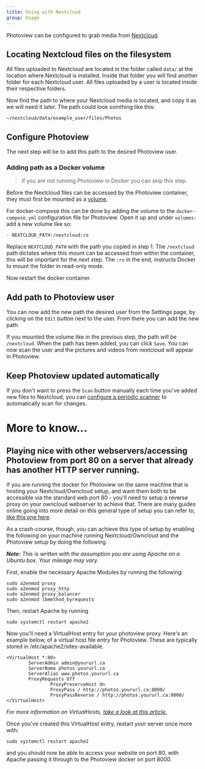 ```yaml
---
title: Using with Nextcloud
group: Usage
---
```


Photoview can be configured to grab media from [Nextcloud](https://nextcloud.com/).

## Locating Nextcloud files on the filesystem

All files uploaded to Nextcloud are located in the folder called `data/` at the location where Nextcloud is installed.
Inside that folder you will find another folder for each Nextcloud user.
All files uploaded by a user is located inside their respective folders.

Now find the path to where your Nextcloud media is located, and copy it as we will need it later.
The path could look somthing like this:

    ~/nextcloud/data/example_user/files/Photos

## Configure Photoview

The next step will be to add this path to the desired Photoview user.

### Adding path as a Docker volume

> If you are not running Photoview in Docker you can skip this step.

Before the Nextcloud files can be accessed by the Photoview container,
they must first be mounted as a [volume](https://docs.docker.com/storage/volumes/).

For docker-compose this can be done by adding the volume to the `docker-compose.yml` configuration file for Photoview.
Open it up and under `volumes:` add a new volume like so:

    - NEXTCLOUD_PATH:/nextcloud:ro

Replace `NEXTCLOUD_PATH` with the path you copied in step 1.
The `/nextcloud` path dictates where this mount can be accessed from within the container, this will be important for the next step.
The `:ro` in the end, instructs Docker to mount the folder in read-only mode.

Now restart the docker container.

## Add path to Photoview user

You can now add the new path the desired user from the Settings page,
by clicking on the `Edit` button next to the user.
From there you can add the new path.

If you mounted the volume like in the previous step, the path will be `/nextcloud`.
When the path has been added, you can click `Save`.
You can now scan the user and the pictures and videos from nextcloud will appear in Photoview.

## Keep Photoview updated automatically

If you don't want to press the `Scan` button manually each time you've added new files to Nextcloud, you can [configure a periodic scanner](/docs/usage-settings/#periodic-scanner) to automatically scan for changes.


# More to know...

## Playing nice with other webservers/accessing Photoview from port 80 on a server that already has another HTTP server running.

If you are running the docker for Photoview on the same machine that is hosting your Nextcloud/Owncloud setup, and want them both to be accessible via the standard web port 80 - you'll need to setup a reverse proxy on your owncloud webserver to achieve that. There are many guides online going into more detail on this general type of setup you can refer to, [like this one here](https://www.digitalocean.com/community/tutorials/how-to-use-apache-as-a-reverse-proxy-with-mod_proxy-on-ubuntu-16-04). 

As a crash-course, though, you can achieve this type of setup by enabling the following on your machine running Nextcloud/Owncloud and the Photoview setup by doing the following.

 ***Note:** This is written with the assumption you are using Apache on a Ubuntu box. Your mileage may vary.*
 
First, enable the necessary Apache Modules by running the following:
```	
sudo a2enmod proxy
sudo a2enmod proxy_http
sudo a2enmod proxy_balancer
sudo a2enmod lbmethod_byrequests
```

Then, restart Apache by running
```
sudo systemctl restart apache2
```
Now you'll need a VirtualHost entry for your photoview proxy. Here's an example below, of a virtual host file entry for Photoview.  These are typically stored in /etc/apache2/sites-available. 



```
<VirtualHost *:80>
        ServerAdmin admin@yoururl.ca
        ServerName photos.yoururl.ca
        ServerAlias www.photos.yoururl.ca
        ProxyRequests Off
                ProxyPreserveHost On
                ProxyPass / http://photos.yoururl.ca:8000/
                ProxyPassReverse / http://photos.yoururl.ca:8000/
</VirtualHost>
```
*For more information on VirtualHosts, [take a look at this article.](https://www.digitalocean.com/community/tutorials/how-to-set-up-apache-virtual-hosts-on-ubuntu-18-04)*

Once you've created this VirtualHost entry, restart your server once more with:

```
sudo systemctl restart apache2
```
and you should now be able to access your website on port 80, with Apache passing it through to the Photoview docker on port 8000.  


